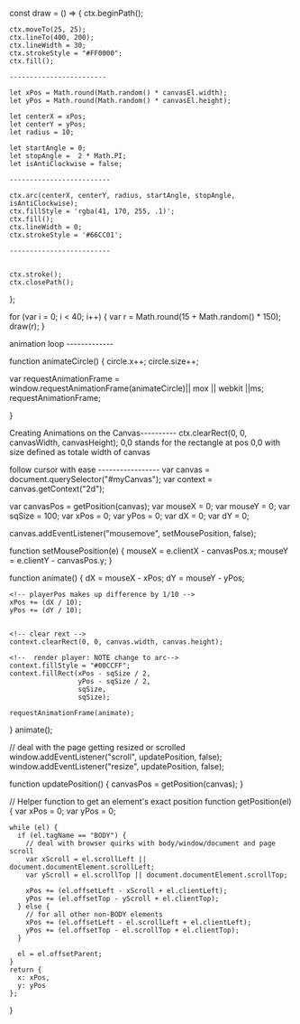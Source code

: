 
  const draw = () => {
    ctx.beginPath();

    ctx.moveTo(25, 25);
    ctx.lineTo(400, 200);
    ctx.lineWidth = 30;
    ctx.strokeStyle = "#FF0000";
    ctx.fill();

    ------------------------

    let xPos = Math.round(Math.random() * canvasEl.width);
    let yPos = Math.round(Math.random() * canvasEl.height);

    let centerX = xPos;
    let centerY = yPos;
    let radius = 10;

    let startAngle = 0;
    let stopAngle =  2 * Math.PI;
    let isAntiClockwise = false;

    -------------------------

    ctx.arc(centerX, centerY, radius, startAngle, stopAngle, isAntiClockwise);
    ctx.fillStyle = 'rgba(41, 170, 255, .1)';
    ctx.fill();
    ctx.lineWidth = 0;
    ctx.strokeStyle = '#66CC01';

    -------------------------


    ctx.stroke();
    ctx.closePath();
  };

  for (var i = 0; i < 40; i++) {
    var r = Math.round(15 + Math.random() * 150);
    draw(r);
  }




  animation loop -------------

  function animateCircle() {
    circle.x++;
    circle.size++;

   var requestAnimationFrame = window.requestAnimationFrame(animateCircle)|| mox || webkit ||ms;
  requestAnimationFrame;

  }

  Creating Animations on the Canvas----------
  ctx.clearRect(0, 0, canvasWidth, canvasHeight);
    0,0 stands for the rectangle at pos 0,0 with size defined as totale width of canvas







  follow cursor with ease -----------------
  var canvas = document.querySelector("#myCanvas");
  var context = canvas.getContext("2d");

  var canvasPos = getPosition(canvas);
  var mouseX = 0;
  var mouseY = 0;
  var sqSize = 100;
  var xPos = 0;
  var yPos = 0;
  var dX = 0;
  var dY = 0;

  canvas.addEventListener("mousemove", setMousePosition, false);

  function setMousePosition(e) {
    mouseX = e.clientX - canvasPos.x;
    mouseY = e.clientY - canvasPos.y;
  }

  function animate() {
    <!-- difference between cursorPos and PlayerPos  -->
    dX = mouseX - xPos;
    dY = mouseY - yPos;


    <!-- playerPos makes up difference by 1/10 -->
    xPos += (dX / 10);
    yPos += (dY / 10);


    <!-- clear rext -->
    context.clearRect(0, 0, canvas.width, canvas.height);

    <!--  render player: NOTE change to arc-->
    context.fillStyle = "#00CCFF";
    context.fillRect(xPos - sqSize / 2,
                     yPos - sqSize / 2,
                     sqSize,
                     sqSize);

    requestAnimationFrame(animate);
  }
  animate();

  // deal with the page getting resized or scrolled
  window.addEventListener("scroll", updatePosition, false);
  window.addEventListener("resize", updatePosition, false);

  function updatePosition() {
    canvasPos = getPosition(canvas);
  }

  // Helper function to get an element's exact position
  function getPosition(el) {
    var xPos = 0;
    var yPos = 0;

    while (el) {
      if (el.tagName == "BODY") {
        // deal with browser quirks with body/window/document and page scroll
        var xScroll = el.scrollLeft || document.documentElement.scrollLeft;
        var yScroll = el.scrollTop || document.documentElement.scrollTop;

        xPos += (el.offsetLeft - xScroll + el.clientLeft);
        yPos += (el.offsetTop - yScroll + el.clientTop);
      } else {
        // for all other non-BODY elements
        xPos += (el.offsetLeft - el.scrollLeft + el.clientLeft);
        yPos += (el.offsetTop - el.scrollTop + el.clientTop);
      }

      el = el.offsetParent;
    }
    return {
      x: xPos,
      y: yPos
    };
  }

